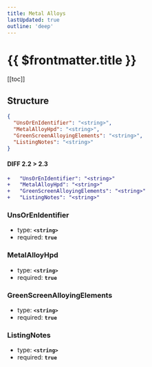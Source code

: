 ```yaml
---
title: Metal Alloys
lastUpdated: true
outline: 'deep'
---
```


# {{ $frontmatter.title }}

[[toc]]

## Structure

```json
{
  "UnsOrEnIdentifier": "<string>",
  "MetalAlloyHpd": "<string>",
  "GreenScreenAlloyingElements": "<string>",
  "ListingNotes": "<string>"
}
```

#### DIFF 2.2 > 2.3

```diff
+   "UnsOrEnIdentifier": "<string>"
+   "MetalAlloyHpd": "<string>"
+   "GreenScreenAlloyingElements": "<string>"
+   "ListingNotes": "<string>"
```

### UnsOrEnIdentifier

- type: **`<string>`**
- required: **`true`**

### MetalAlloyHpd

- type: **`<string>`**
- required: **`true`**

### GreenScreenAlloyingElements

- type: **`<string>`**
- required: **`true`**

### ListingNotes

- type: **`<string>`**
- required: **`true`**

